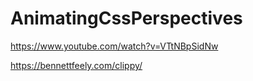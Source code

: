 # AnimatingCssPerspectives

https://www.youtube.com/watch?v=VTtNBpSidNw

https://bennettfeely.com/clippy/


